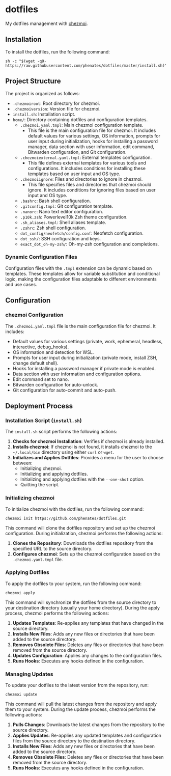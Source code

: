 # dotfiles

My dotfiles management with [chezmoi](https://www.chezmoi.io).

## Installation

To install the dotfiles, run the following command:

```shell
sh -c "$(wget -qO- https://raw.githubusercontent.com/phenates/dotfiles/master/install.sh)"
```

## Project Structure

The project is organized as follows:

- `.chezmoiroot`: Root directory for chezmoi.
- `.chezmoiversion`: Version file for chezmoi.
- `install.sh`: Installation script.
- `home/`: Directory containing dotfiles and configuration templates.
  - `.chezmoi.yaml.tmpl`: Main chezmoi configuration template.
    - This file is the main configuration file for chezmoi. It includes default values for various settings, OS information, prompts for user input during initialization, hooks for installing a password manager, data section with user information, edit command, Bitwarden configuration, and Git configuration.
  - `.chezmoiexternal.yaml.tmpl`: External templates configuration.
    - This file defines external templates for various tools and configurations. It includes conditions for installing these templates based on user input and OS type.
  - `.chezmoiignore`: Files and directories to ignore in chezmoi.
    - This file specifies files and directories that chezmoi should ignore. It includes conditions for ignoring files based on user input and OS type.
  - `.bashrc`: Bash shell configuration.
  - `.gitconfig.tmpl`: Git configuration template.
  - `.nanorc`: Nano text editor configuration.
  - `.p10k.zsh`: Powerlevel10k Zsh theme configuration.
  - `.sh_aliases.tmpl`: Shell aliases template.
  - `.zshrc`: Zsh shell configuration.
  - `dot_config/neofetch/config.conf`: Neofetch configuration.
  - `dot_ssh/`: SSH configuration and keys.
  - `exact_dot_oh-my-zsh/`: Oh-my-zsh configuration and completions.

### Dynamic Configuration Files

Configuration files with the `.tmpl` extension can be dynamic based on templates. These templates allow for variable substitution and conditional logic, making the configuration files adaptable to different environments and use cases.

## Configuration

### chezmoi Configuration

The `.chezmoi.yaml.tmpl` file is the main configuration file for chezmoi. It includes:

- Default values for various settings (private, work, ephemeral, headless, interactive, debug_hooks).
- OS information and detection for WSL.
- Prompts for user input during initialization (private mode, install ZSH, change default shell).
- Hooks for installing a password manager if private mode is enabled.
- Data section with user information and configuration options.
- Edit command set to nano.
- Bitwarden configuration for auto-unlock.
- Git configuration for auto-commit and auto-push.

## Deployment Process

### Installation Script (`install.sh`)

The `install.sh` script performs the following actions:

1. **Checks for chezmoi Installation**: Verifies if chezmoi is already installed.
2. **Installs chezmoi**: If chezmoi is not found, it installs chezmoi to the `~/.local/bin` directory using either `curl` or `wget`.
3. **Initializes and Applies Dotfiles**: Provides a menu for the user to choose between:
   - Initializing chezmoi.
   - Initializing and applying dotfiles.
   - Initializing and applying dotfiles with the `--one-shot` option.
   - Quitting the script.

### Initializing chezmoi

To initialize chezmoi with the dotfiles, run the following command:

```shell
chezmoi init https://github.com/phenates/dotfiles.git
```

This command will clone the dotfiles repository and set up the chezmoi configuration. During initialization, chezmoi performs the following actions:

1. **Clones the Repository**: Downloads the dotfiles repository from the specified URL to the source directory.
2. **Configures chezmoi**: Sets up the chezmoi configuration based on the `.chezmoi.yaml.tmpl` file.

### Applying Dotfiles

To apply the dotfiles to your system, run the following command:

```shell
chezmoi apply
```

This command will synchronize the dotfiles from the source directory to your destination directory (usually your home directory). During the apply process, chezmoi performs the following actions:

1. **Updates Templates**: Re-applies any templates that have changed in the source directory.
2. **Installs New Files**: Adds any new files or directories that have been added to the source directory.
3. **Removes Obsolete Files**: Deletes any files or directories that have been removed from the source directory.
4. **Updates Configuration**: Applies any changes to the configuration files.
5. **Runs Hooks**: Executes any hooks defined in the configuration.

### Managing Updates

To update your dotfiles to the latest version from the repository, run:

```shell
chezmoi update
```

This command will pull the latest changes from the repository and apply them to your system. During the update process, chezmoi performs the following actions:

1. **Pulls Changes**: Downloads the latest changes from the repository to the source directory.
2. **Applies Updates**: Re-applies any updated templates and configuration files from the source directory to the destination directory.
3. **Installs New Files**: Adds any new files or directories that have been added to the source directory.
4. **Removes Obsolete Files**: Deletes any files or directories that have been removed from the source directory.
5. **Runs Hooks**: Executes any hooks defined in the configuration.
